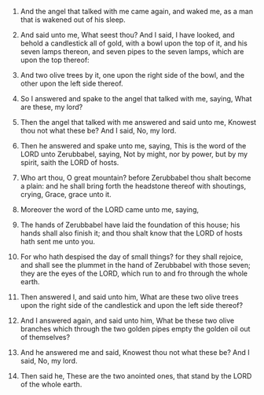 1. And the angel that talked with me came again, and waked me, as a
man that is wakened out of his sleep.

2. And said unto me, What seest thou? And I said, I have looked, and
behold a candlestick all of gold, with a bowl upon the top of it, and
his seven lamps thereon, and seven pipes to the seven lamps, which are
upon the top thereof:

3. And two olive trees by it, one upon the
right side of the bowl, and the other upon the left side thereof.

4. So I answered and spake to the angel that talked with me, saying,
What are these, my lord?

5. Then the angel that talked with me
answered and said unto me, Knowest thou not what these be? And I said,
No, my lord.

6. Then he answered and spake unto me, saying, This is the word of
the LORD unto Zerubbabel, saying, Not by might, nor by power, but by
my spirit, saith the LORD of hosts.

7. Who art thou, O great mountain? before Zerubbabel thou shalt
become a plain: and he shall bring forth the headstone thereof with
shoutings, crying, Grace, grace unto it.

8. Moreover the word of the LORD came unto me, saying,

9. The hands
of Zerubbabel have laid the foundation of this house; his hands shall
also finish it; and thou shalt know that the LORD of hosts hath sent
me unto you.

10. For who hath despised the day of small things? for they shall
rejoice, and shall see the plummet in the hand of Zerubbabel with
those seven; they are the eyes of the LORD, which run to and fro
through the whole earth.

11. Then answered I, and said unto him, What are these two olive
trees upon the right side of the candlestick and upon the left side
thereof?

12. And I answered again, and said unto him, What be these
two olive branches which through the two golden pipes empty the golden
oil out of themselves?

13. And he answered me and said, Knowest thou
not what these be? And I said, No, my lord.

14. Then said he, These are the two anointed ones, that stand by the
LORD of the whole earth.